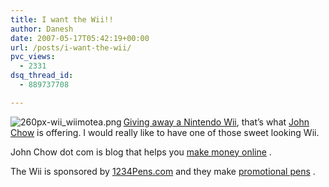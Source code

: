 ```yaml
---
title: I want the Wii!!
author: Danesh
date: 2007-05-17T05:42:19+00:00
url: /posts/i-want-the-wii/
pvc_views:
  - 2331
dsq_thread_id:
  - 889737708

---
```

[<img src="/wp-content/uploads/2007/05/260px-wii_wiimotea.png" title="260px-wii_wiimotea.png" alt="260px-wii_wiimotea.png" align="left" />][1][Giving away a Nintendo Wii][2], that&#8217;s what [John Chow][3] is offering. I would really like to have one of those sweet looking Wii.

John Chow dot com is blog that helps you [make money online][4] .

The Wii is sponsored by [1234Pens.com][5] and they make [promotional pens][5] .

 [1]: /wp-content/uploads/2007/05/260px-wii_wiimotea.png "260px-wii_wiimotea.png"
 [2]: http://www.johnchow.com/evil-blog-contest-win-a-nintendo-wii/
 [3]: http://www.johnchow.com
 [4]: http://www.johnchow.com/
 [5]: http://www.1234pens.com/